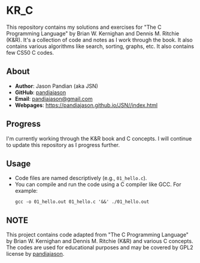 # KR_C

This repository contains my solutions and exercises for "The C Programming Language" by Brian W. Kernighan and Dennis M. Ritchie (K&R). It's a collection of code and notes as I work through the book. It also contains various algorithms like search, sorting, graphs, etc. It also contains few CS50 C codes. 

## About

- **Author**: Jason Pandian (aka JSN)
- **GitHub**: [pandiajason](https://github.com/pandiajason)
- **Email**: pandiajason@gmail.com
- **Webpages**: https://pandiajason.github.io/JSN//index.html

## Progress

I'm currently working through the K&R book and C concepts. I will continue to update this repository as I progress further.

## Usage

- Code files are named descriptively (e.g., `01_hello.c`).
- You can compile and run the code using a C compiler like GCC. For example:
  ```shell
  gcc -o 01_hello.out 01_hello.c '&&' ./01_hello.out

## NOTE
This project contains code adapted from "The C Programming Language" by Brian W. Kernighan and Dennis M. Ritchie (K&R) and various C concepts. The codes are used for educational purposes and may be covered by GPL2 license by [pandiajason](https://github.com/pandiajason).